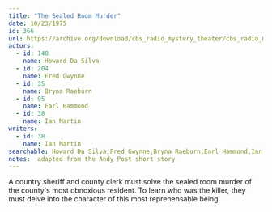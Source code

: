 ```yaml
---
title: "The Sealed Room Murder"
date: 10/23/1975
id: 366
url: https://archive.org/download/cbs_radio_mystery_theater/cbs_radio_mystery_theater-0351-0400.zip/cbs_radio_mystery_theater-0351-0400%2Fcbsrmt_0366_the_sealed_room_murder.mp3
actors:  
  - id: 140
    name: Howard Da Silva  
  - id: 204
    name: Fred Gwynne  
  - id: 35
    name: Bryna Raeburn  
  - id: 95
    name: Earl Hammond  
  - id: 38
    name: Ian Martin
writers:  
  - id: 38
    name: Ian Martin
searchable: Howard Da Silva,Fred Gwynne,Bryna Raeburn,Earl Hammond,Ian Martin Ian Martin
notes:  adapted from the Andy Post short story
---
```

A country sheriff and county clerk must solve the sealed room murder of the county's most obnoxious resident. To learn who was the killer, they must delve into the character of this most reprehensable being.